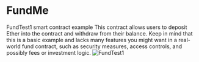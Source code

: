 # FundMe
FundTest1 smart contract example
This contract allows users to deposit Ether into the contract and withdraw from their balance.
 Keep in mind that this is a basic example and lacks many features you might want in a real-world fund contract, such as security measures, access controls, and possibly fees or investment logic.
 ![FundTest1](https://github.com/Mahmoud-Mourad-Dev/Banking2-solidity/assets/35864731/e98d224e-2af9-4149-ae05-4d832c30c51b)
